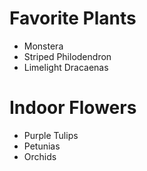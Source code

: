 # Favorite Plants

- Monstera
- Striped Philodendron
- Limelight Dracaenas

# Indoor Flowers

- Purple Tulips
- Petunias
- Orchids
